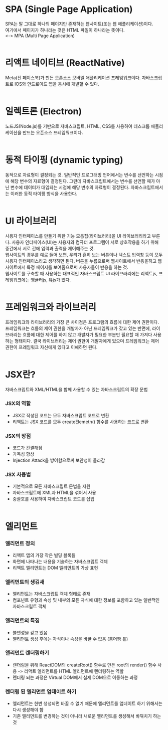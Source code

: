 # SPA (Single Page Application)
SPA는 말 그대로 하나의 페이지만 존재하는 웹사이트(또는 웹 애플리케이션)이다. <br />
여기에서 페이지가 하나라는 것은 HTML 파일이 하나라는 뜻이다. <br />
<-> MPA (Multi Page Application) <br /><br />

# 리액트 네이티브 (ReactNative)
Meta(전 페이스북)가 만든 오픈소스 모바일 애플리케이션 프레임워크이다. 자바스크립트로 IOS와 안드로이드 앱을 동시에 개발할 수 있다. <br /><br />

# 일렉트론 (Electron)
노드JS(Node.js)를 기반으로 자바스크립트, HTML, CSS를 사용하여 데스크톱 애플리케이션을 만드는 오픈소스 프레임워크이다. <br /><br />

# 동적 타이핑 (dynamic typing)
동적으로 자료형이 결정되는 것. 일반적인 프로그래밍 언어에서는 변수를 선언하는 시점에 해당 변수의 자료형이 결정된다. 그런데 자바스크립트에서는 변수를 선언할 때가 아닌 변수에 데이터가 대입되는 시점에 해당 변수의 자료형이 결정된다. 자바스크립트에서는 이러한 동적 타이핑 방식을 사용한다. <br /><br />

# UI 라이브러리
사용자 인터페이스를 만들기 위한 기능 모읍집(라이브러리)을 UI 라이브러리라고 부른다. 사용자 인터페이스(UI)는 사용자와 컴퓨터 프로그램이 서로 상호작용을 하기 위해 중간에서 서로 간에 입력과 출력을 제어해주는 것. <br /> 
웹사이트의 경우를 예로 들어 보면, 우리가 흔히 보는 버튼이나 텍스트 입력창 등이 모두 사용자 인터페이스라고 생각하면 된다. 버튼을 누름으로써 웹사이트에서 반응을하고 웹사이트에서 특정 페이지를 보여줌으로써 사용자들이 반응을 하는 것. <br />
웹사이트를 구축할 때 사용하는 대표적인 자바스크립트 UI 라이브러리에는 리액트js, 프레임워크에는 앵귤러js, 뷰js가 있다. <br /><br />

# 프레임워크와 라이브러리
프레임워크와 라이브러리의 가장 큰 차이점은 프로그램의 흐름에 대한 제어 권한이다. 프레임워크는 흐름의 제어 권한을 개발자가 아닌 프레임워크가 갖고 있는 반면에, 라이브러리는 흐름에 대한 제어를 하지 않고 개발자가 필요한 부분만 필요할 때 가져다 사용하는 형태이다. 결국 라이브러리는 제어 권한이 개발자에게 있으며 프레임워크는 제어 권한이 프레임워크 자신에게 있다고 이해하면 된다.<br /><br />

# JSX란?

자바스크립트와 XML/HTML을 함께 사용할 수 있는 자바스크립트의 확장 문법

### JSX의 역할
- JSX로 작성된 코드는 모두 자바스크립트 코드로 변환
- 리액트는 JSX 코드를 모두 createElemetn() 함수를 사용하는 코드로 변환

### JSX의 장점
- 코드가 간결해짐
- 가독성 향상
- Injection Attack을 방어함으로써 보안성이 올라감

### JSX 사용법
- 기본적으로 모든 자바스크립트 문법을 지원
- 자바스크립트에 XML과 HTML을 섞어서 사용
- 중괄호를 사용하여 자바스크립트 코드를 삽입
<br><br>

# 엘리먼트

### 엘리먼트 정의
- 리액트 앱의 가장 작은 빌딩 블록들 
- 화면에 나타나는 내용을 기술하는 자바스크립트 객체
- 리액트 엘리먼트는 DOM 엘리먼트의 가상 표현

### 엘리먼트의 생김새
- 엘리먼트는 자바스크립트 객체 형태로 존재
- 컴포넌트 유형과 속성 및 내부의 모든 자식에 대한 정보를 포함하고 있는 일반적인 자바스크립트 객체

### 엘리먼트의 특징
- 불변성을 갖고 있음
- 엘리먼트 생성 후에는 자식이나 속성을 바꿀 수 없음 (붕어빵 틀)

### 엘리먼트 렌더링하기
- 렌더링을 위해 ReactDOM의 createRoot() 함수로 만든 root의 render() 함수 사용 -> 리액트 엘리먼트를 HTML 엘리먼트에 렌더링하는 역할
- 렌더링 되는 과정은 Virtual DOM에서 실제 DOM으로 이동하는 과정

### 렌더링 된 엘리먼트 업데이트 하기
- 엘리먼트는 한번 생성되면 바꿀 수 없기 때문에 엘리먼트를 업데이트 하기 위해서는 다시 생성해야 함
- 기존 엘리먼트를 변경하는 것이 아니라 새로운 엘리먼트를 생성해서 바꿔치기 하는 것